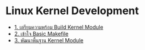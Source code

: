 # Linux Kernel Development

- [1. เตรียมความพร้อม Build Kernel Module](./01_updatekernel/updatekernel.md)
- [2. เข้าใจ Basic Makefile](./02_make/makefile.md)
- [3. พัฒนาพื้นฐาน Kernel Module](./03_kernel-module/kernel-module1.md)